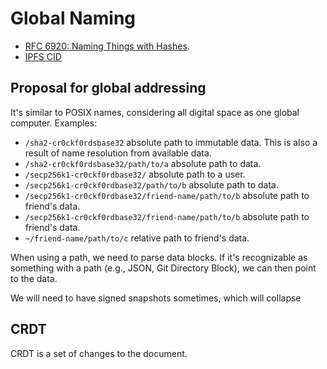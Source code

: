 # Global Naming 

- [RFC 6920: Naming Things with Hashes](https://www.rfc-editor.org/rfc/rfc6920.html).
- [IPFS CID](https://docs.ipfs.tech/concepts/content-addressing/)

## Proposal for global addressing

It's similar to POSIX names, considering all digital space as one global computer. Examples:

- `/sha2-cr0ckf0rdsbase32` absolute path to immutable data. This is also a result of name resolution from available data.
- `/sha2-cr0ckf0rdsbase32/path/to/a` absolute path to data.
- `/secp256k1-cr0ckf0rdbase32/` absolute path to a user.
- `/secp256k1-cr0ckf0rdbase32/path/to/b` absolute path to data.
- `/secp256k1-cr0ckf0rdbase32/friend-name/path/to/b` absolute path to friend's data.
- `/secp256k1-cr0ckf0rdbase32/friend-name/path/to/b` absolute path to friend's data.
- `~/friend-name/path/to/c` relative path to friend's data.

When using a path, we need to parse data blocks. If it's recognizable as something with a path (e.g., JSON, Git Directory Block), we can then point to the data.

We will need to have signed snapshots sometimes, which will collapse  

## CRDT

CRDT is a set of changes to the document.
